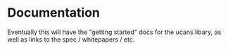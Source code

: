<script lang="ts">
  import {
    ToastNotification
  } from 'carbon-components-svelte'
</script>

<ToastNotification 
  kind="info"
  title="Documentation"
  subtitle="Documentation to get you up and running integrating UCANs with your application."
/>

# Documentation

Eventually this will have the "getting started" docs for the ucans libary, as well as links to the spec / whitepapers / etc.

<style>
</style>